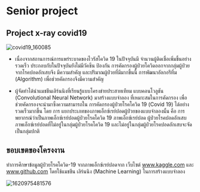 # Senior project

## Project x-ray covid19

![covid19_160085](https://user-images.githubusercontent.com/80037547/118233379-083d0480-b4bc-11eb-8eb4-6b1b8dd5c381.jpg)

- เนื่องจากสถานการณ์การแพร่ระบาดของไวรัสโควิด 19 ในปัจจุบันมี จำนวนผู้ติดเชื่อเพิ่มขึ้นอย่างรวดเร็ว ประกอบกับในปัจจุบันยังไม่มีวัคซีน ป้องกัน การคัดกรองผู้ป่วยโควิดออกจากกลุ่มผู้ป่วยจากโรคปอดอักเสบจึง มีความสำคัญ และปริมาณผู้ป่วยที่มีมากขึ้นนี้ การพัฒนาอัลกอรึทึ่ม (Algorithm) เพื่อช่วยคัดกรองจึงมีความสำคัญ


- ผู้จัดทำได้นําแมชชีนเลิร์นนิงที่เรียนรู้แบบโครงข่ายประสาทเทียม
แบบคอนโวลูชัน (Convolutional Neural Network) มาสร้างแบบจำลอง
ที่เหมาะสมในการคัดกรอง เพื่อช่วยคัดกรองจะนำมาซึ่งความสามารถใน
การคัดกรองผู้ป่วยโรคโควิด 19 (Covid 19) ได้อย่างรวดเร็วมากขึ้น โดย
การ แยกประเภทของภาพเอ็กซ์เรย์ปอดผู้ป่วยของแบบจำลองนั้น คือ การ
พยากรณ์ว่าเป็นภาพเอ็กซ์เรย์ปอดผู้ป่วยโรคโควิด 19 ภาพเอ็กซ์เรย์ปอด
ผู้ป่วยโรคปอดอักเสบ ภาพเอ็กซ์เรย์ปอดที่ไม่อยู่ในกลุ่มผู้ป่วยโรคโควิด 19
และไม่อยู่ในกลุ่มผู้ป่วยโรคปอดอักเสบจะจัดเป็นกลุ่มปกติ


## ขอบเขตของโครงงาน
ทำการศึกษาข้อมูลผู้ป่วยโรคโควิด-19 จากภาพเอ็กซ์เรย์ปอดจาก
เว็บไซต์ www.kaggle.com และ www.github.com โดยใช้แมชชีน
เลิร์นนิง (Machine Learning) ในการสร้างแบบจำลอง

![1620975481576](https://user-images.githubusercontent.com/80037547/118233683-6f5ab900-b4bc-11eb-8061-3e42366d55b5.jpg)
